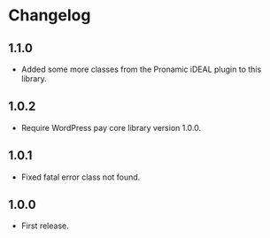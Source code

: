 # Changelog

## 1.1.0
*	Added some more classes from the Pronamic iDEAL plugin to this library.

## 1.0.2
*	Require WordPress pay core library version 1.0.0.

## 1.0.1
*	Fixed fatal error class not found.

## 1.0.0
*	First release.
